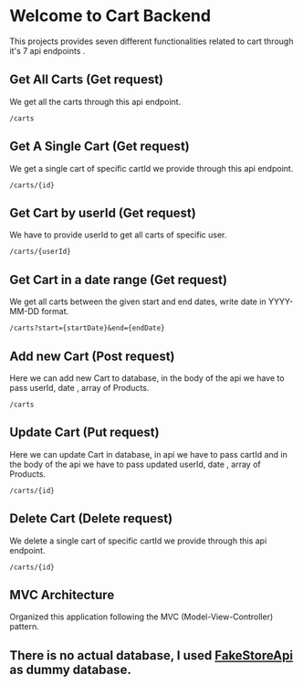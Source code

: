 # Welcome to Cart Backend

This projects provides seven different functionalities related to cart through it's 7 api endpoints .

## Get All Carts (Get request)

We get all the carts through this api endpoint.

```
/carts
```

## Get A Single Cart (Get request)

We get a single cart of specific cartId we provide through this api endpoint.

```
/carts/{id}
```

## Get Cart by userId (Get request)

We have to provide userId to get all carts of specific user.

```
/carts/{userId}
```

## Get Cart in a date range (Get request)
 
We get all carts between the given start and end dates, write date in YYYY-MM-DD format.

```
/carts?start={startDate}&end={endDate}
```

## Add new Cart (Post request)

Here we can add new Cart to database, in the body of the api we have to pass userId, date , array of Products.

```
/carts
```
## Update Cart (Put request)

Here we can update Cart in database, in api we have to pass cartId and in the body of the api we have to pass updated userId, date , array of Products.

```
/carts/{id}
```

## Delete Cart (Delete request)

We delete a single cart of specific cartId we provide through this api endpoint.

```
/carts/{id}
```

## MVC Architecture

Organized this application following the MVC (Model-View-Controller) pattern.


## There is no actual database, I used [FakeStoreApi](https://fakestoreapi.com/) as dummy database.
